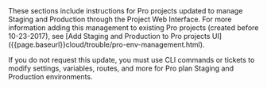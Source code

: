 <div markdown="1">

<div class="bs-callout bs-callout-info" id="info" markdown="1">
These sections include instructions for Pro projects updated to manage Staging and Production through the Project Web Interface. For more information adding this management to existing Pro projects (created before 10-23-2017), see [Add Staging and Production to Pro projects UI]({{page.baseurl}}cloud/trouble/pro-env-management.html).

If you do not request this update, you must use CLI commands or tickets to modify settings, variables, routes, and more for Pro plan Staging and Production environments.
</div>
